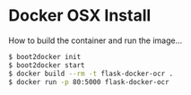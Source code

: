 # Docker OSX Install

How to build the container and run the image...

```sh
$ boot2docker init
$ boot2docker start
$ docker build --rm -t flask-docker-ocr .
$ docker run -p 80:5000 flask-docker-ocr
```